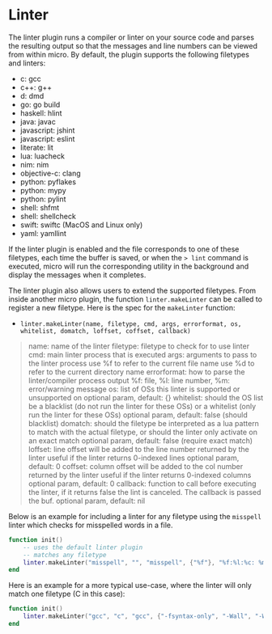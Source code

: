 # Linter

The linter plugin runs a compiler or linter on your source code
and parses the resulting output so that the messages and line numbers
can be viewed from within micro. By default, the plugin supports the
following filetypes and linters:

* c: gcc
* c++: g++
* d: dmd
* go: go build
* haskell: hlint
* java: javac
* javascript: jshint
* javascript: eslint
* literate: lit
* lua: luacheck
* nim: nim
* objective-c: clang
* python: pyflakes
* python: mypy
* python: pylint
* shell: shfmt
* shell: shellcheck
* swift: swiftc (MacOS and Linux only)
* yaml: yamllint

If the linter plugin is enabled and the file corresponds to one of
these filetypes, each time the buffer is saved, or when the `> lint`
command is executed, micro will run the corresponding utility in the
background and display the messages when it completes.

The linter plugin also allows users to extend the supported filetypes.
From inside another micro plugin, the function `linter.makeLinter` can
be called to register a new filetype. Here is the spec for the `makeLinter`
function:

* `linter.makeLinter(name, filetype, cmd, args, errorformat, os, whitelist, domatch, loffset, coffset, callback)`

> name: name of the linter
> filetype: filetype to check for to use linter
> cmd: main linter process that is executed
> args: arguments to pass to the linter process
    use %f to refer to the current file name
    use %d to refer to the current directory name
> errorformat: how to parse the linter/compiler process output
    %f: file, %l: line number, %m: error/warning message
> os: list of OSs this linter is supported or unsupported on
    optional param, default: {}
> whitelist: should the OS list be a blacklist (do not run the linter for these OSs)
           or a whitelist (only run the linter for these OSs)
    optional param, default: false (should blacklist)
> domatch: should the filetype be interpreted as a lua pattern to match with
         the actual filetype, or should the linter only activate on an exact match
    optional param, default: false (require exact match)
> loffset: line offset will be added to the line number returned by the linter
         useful if the linter returns 0-indexed lines
    optional param, default: 0
> coffset: column offset will be added to the col number returned by the linter
         useful if the linter returns 0-indexed columns
    optional param, default: 0
> callback: function to call before executing the linter, if it returns
          false the lint is canceled. The callback is passed the buf.
    optional param, default: nil

Below is an example for including a linter for any filetype using
the `misspell` linter which checks for misspelled words in a file.

```lua
function init()
    -- uses the default linter plugin
    -- matches any filetype
    linter.makeLinter("misspell", "", "misspell", {"%f"}, "%f:%l:%c: %m", {}, false, true)
end
```

Here is an example for a more typical use-case, where the linter will only match one filetype (C in this case):

```lua
function init()
    linter.makeLinter("gcc", "c", "gcc", {"-fsyntax-only", "-Wall", "-Wextra", "%f"}, "%f:%l:%c:.+: %m")
end
```
